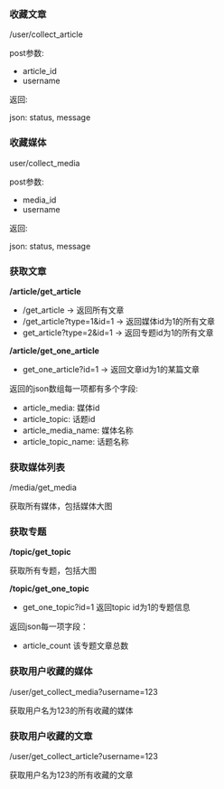 

### 收藏文章

/user/collect_article

post参数:

* article_id
* username

返回:

json: status, message

### 收藏媒体

user/collect_media

post参数:

* media_id
* username

返回:

json: status, message

### 获取文章

**/article/get_article**

* /get_article -> 返回所有文章
* /get_article?type=1&id=1 -> 返回媒体id为1的所有文章
* get_article?type=2&id=1 -> 返回专题id为1的所有文章

**/article/get_one_article**

* get_one_article?id=1 -> 返回文章id为1的某篇文章

返回的json数组每一项都有多个字段:

* article_media: 媒体id
* article_topic: 话题id
* article_media_name: 媒体名称
* article_topic_name: 话题名称

### 获取媒体列表

/media/get_media

获取所有媒体，包括媒体大图

### 获取专题

**/topic/get_topic**

获取所有专题，包括大图

**/topic/get_one_topic**

* get_one_topic?id=1 返回topic id为1的专题信息

返回json每一项字段：

* article_count 该专题文章总数

### 获取用户收藏的媒体

/user/get_collect_media?username=123

获取用户名为123的所有收藏的媒体

### 获取用户收藏的文章

/user/get_collect_article?username=123

获取用户名为123的所有收藏的文章